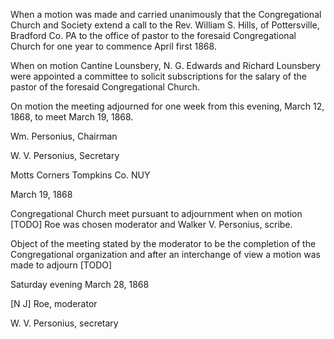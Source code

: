 ---
---
When a motion was made and carried unanimously that the Congregational Church and Society extend a call to the Rev. William S. Hills, of Pottersville, Bradford Co. PA to the office of pastor to the foresaid Congregational Church for one year to commence April first 1868.

When on motion Cantine Lounsbery, N. G. Edwards and Richard Lounsbery were appointed a committee to solicit subscriptions for the salary of the pastor of the foresaid Congregational Church.

On motion the meeting adjourned for one week from this evening, March 12, 1868, to meet March 19, 1868.

Wm. Personius, Chairman

W. V. Personius, Secretary


Motts Corners Tompkins Co. NUY

March 19, 1868

Congregational Church meet pursuant to adjournment when on motion [TODO] Roe was chosen moderator and Walker V. Personius, scribe.

Object of the meeting stated by the moderator to be the completion of the Congregational organization and after an interchange of view a motion was made to adjourn [TODO]

Saturday evening March 28, 1868

[N J] Roe, moderator

W. V. Personius, secretary
